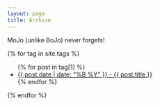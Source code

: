```yaml
---
layout: page
title: Archive
---
```


<html>
<head>
<style>
body {
  background-image: url('{{ site.baseurl }}/images/bg_elly.png');
  background-repeat: no-repeat;
  background-attachment: fixed;
  background-position: right;
}
</style>
</head>

</html>

MoJo (unlike BoJo) never forgets! <br>

{% for tag in site.tags %}
  <ul>
    {% for post in tag[1] %}
      <li><a href="{{ site.url }}/blog{{ post.url }}">{{ post.date | date: "%B %Y" }} - {{ post.title }}</a></li>
    {% endfor %}
  </ul>
{% endfor %}
